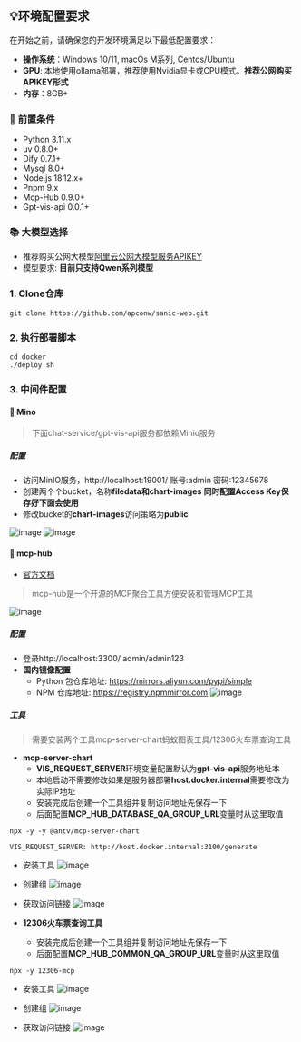 ## 💡环境配置要求

在开始之前，请确保您的开发环境满足以下最低配置要求：

- **操作系统**：Windows 10/11, macOs M系列, Centos/Ubuntu
- **GPU**: 本地使用ollama部署，推荐使用Nvidia显卡或CPU模式。**推荐公网购买APIKEY形式**
- **内存**：8GB+

### 🔧 **前置条件**
* Python 3.11.x
* uv 0.8.0+
* Dify 0.7.1+
* Mysql 8.0+
* Node.js 18.12.x+
* Pnpm 9.x
* Mcp-Hub 0.9.0+
* Gpt-vis-api 0.0.1+

### 📚 **大模型选择**
- 推荐购买公网大模型[阿里云公网大模型服务APIKEY](http://aliyun.com/product/bailian)
- 模型要求: **目前只支持Qwen系列模型**


### **1. Clone仓库**
```angular2html
git clone https://github.com/apconw/sanic-web.git
```

### **2. 执行部署脚本**
```angular2html
cd docker
./deploy.sh
```

### **3. 中间件配置**
#### 🌲 Mino
> 下面chat-service/gpt-vis-api服务都依赖Minio服务

##### 配置
 - 访问MinIO服务，http://localhost:19001/ 账号:admin 密码:12345678
 - 创建两个个bucket，名称**filedata和chart-images** **同时配置Access Key保存好下面会使用**
 - 修改bucket的**chart-images**访问策略为**public**

 ![image](images/minio.png)
 ![image](images/minio-b.png)

#### 🌵 mcp-hub
- [官方文档](https://github.com/samanhappy/mcphub)
> mcp-hub是一个开源的MCP聚合工具方便安装和管理MCP工具

![image](images/mcp-hub-01.png)

##### 配置
- 登录http://localhost:3300/ admin/admin123
- **国内镜像配置**
    - Python 包仓库地址: https://mirrors.aliyun.com/pypi/simple
    - NPM 仓库地址: https://registry.npmmirror.com
![image](images/mcp-hub-02.png)

##### 工具
> 需要安装两个工具mcp-server-chart蚂蚁图表工具/12306火车票查询工具

- **mcp-server-chart**
    - **VIS_REQUEST_SERVER**环境变量配置默认为**gpt-vis-api**服务地址本
    - 本地启动不需要修改如果是服务器部署**host.docker.internal**需要修改为实际IP地址
    - 安装完成后创建一个工具组并复制访问地址先保存一下
    - 后面配置**MCP_HUB_DATABASE_QA_GROUP_URL**变量时从这里取值
```angular2html
npx -y -y @antv/mcp-server-chart

VIS_REQUEST_SERVER: http://host.docker.internal:3100/generate
```
- 安装工具
![image](images/antv-mcp.png)

- 创建组
![image](images/antv-group.png)

- 获取访问链接
![image](images/antv-group-url.png)


- **12306火车票查询工具**
    - 安装完成后创建一个工具组并复制访问地址先保存一下
    - 后面配置**MCP_HUB_COMMON_QA_GROUP_URL**变量时从这里取值
```angular2html
npx -y 12306-mcp
```
- 安装工具
![image](images/12306.png)

- 创建组
![image](images/12306-group.png)

- 获取访问链接
![image](images/12306-group-url.png)

